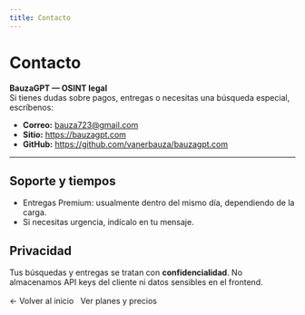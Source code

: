 ```yaml
---
title: Contacto
---
```


# Contacto

**BauzaGPT — OSINT legal**  
Si tienes dudas sobre pagos, entregas o necesitas una búsqueda especial, escríbenos:

- **Correo:** [bauza723@gmail.com](mailto:bauza723@gmail.com)
- **Sitio:** https://bauzagpt.com
- **GitHub:** https://github.com/vanerbauza/bauzagpt.com

---

## Soporte y tiempos
- Entregas Premium: usualmente dentro del mismo día, dependiendo de la carga.  
- Si necesitas urgencia, indícalo en tu mensaje.

## Privacidad
Tus búsquedas y entregas se tratan con **confidencialidad**. No almacenamos API keys del cliente ni datos sensibles en el frontend.

<div style="margin:16px 0; display:flex; gap:12px; flex-wrap:wrap;">
  <a class="VPButton" href="/" style="text-decoration:none;">← Volver al inicio</a>
  <a class="VPButton brand" href="/precios" style="text-decoration:none;">Ver planes y precios</a>
</div>
